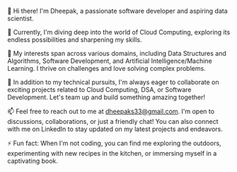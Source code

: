 👋 Hi there! I'm Dheepak, a passionate software developer and aspiring data scientist.

🌱 Currently, I'm diving deep into the world of Cloud Computing, exploring its endless possibilities and sharpening my skills.

🚀 My interests span across various domains, including Data Structures and Algorithms, Software Development, and Artificial Intelligence/Machine Learning. I thrive on challenges and love solving complex problems.

💼 In addition to my technical pursuits, I'm always eager to collaborate on exciting projects related to Cloud Computing, DSA, or Software Development. Let's team up and build something amazing together!

📫 Feel free to reach out to me at dheepaks33@gmail.com. I'm open to discussions, collaborations, or just a friendly chat! You can also connect with me on LinkedIn to stay updated on my latest projects and endeavors.

⚡ Fun fact: When I'm not coding, you can find me exploring the outdoors, experimenting with new recipes in the kitchen, or immersing myself in a captivating book.

<!---
dheepaks33/dheepaks33 is a ✨ special ✨ repository because its `README.md` (this file) appears on your GitHub profile.
You can click the Preview link to take a look at your changes.
--->
